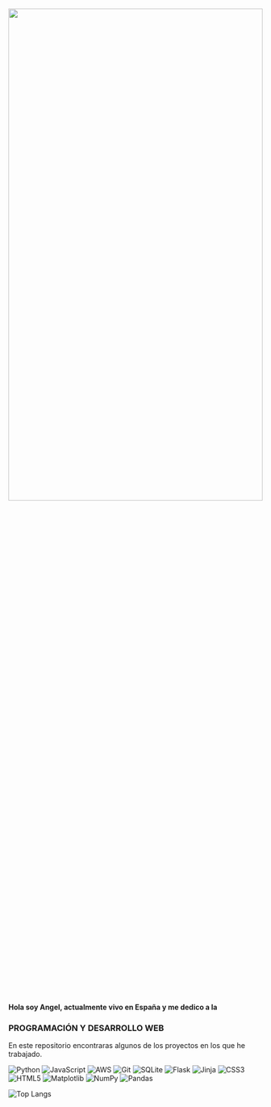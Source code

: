 # <img src="https://media.giphy.com/media/v1.Y2lkPTc5MGI3NjExcWpjMmcxdndpOHFycHZlbGV5MDcyNjd5M2RiaWM4aXJ6bGJhMGthMSZlcD12MV9pbnRlcm5hbF9naWZfYnlfaWQmY3Q9Zw/tnHOwE5VlOGz9k8hW1/source.gif" width="100%" height= "50%"/>

#### Hola soy Angel, actualmente vivo en España y me dedico a la
### PROGRAMACIÓN Y DESARROLLO WEB
En este repositorio encontraras algunos de los proyectos en los que he trabajado.

![Python](https://img.shields.io/badge/python-3670A0?style=for-the-badge&logo=python&logoColor=ffdd54)
![JavaScript](https://img.shields.io/badge/javascript-%23323330.svg?style=for-the-badge&logo=javascript&logoColor=%23F7DF1E)
![AWS](https://img.shields.io/badge/AWS-%23FF9900.svg?style=for-the-badge&logo=amazon-aws&logoColor=white)
![Git](https://img.shields.io/badge/git-%23F05033.svg?style=for-the-badge&logo=git&logoColor=white)
![SQLite](https://img.shields.io/badge/sqlite-%2307405e.svg?style=for-the-badge&logo=sqlite&logoColor=white)
![Flask](https://img.shields.io/badge/flask-%23000.svg?style=for-the-badge&logo=flask&logoColor=white)
![Jinja](https://img.shields.io/badge/jinja-white.svg?style=for-the-badge&logo=jinja&logoColor=black)
![CSS3](https://img.shields.io/badge/css3-%231572B6.svg?style=for-the-badge&logo=css3&logoColor=white)
![HTML5](https://img.shields.io/badge/html5-%23E34F26.svg?style=for-the-badge&logo=html5&logoColor=white)
![Matplotlib](https://img.shields.io/badge/Matplotlib-%23ffffff.svg?style=for-the-badge&logo=Matplotlib&logoColor=black)
![NumPy](https://img.shields.io/badge/numpy-%23013243.svg?style=for-the-badge&logo=numpy&logoColor=white)
![Pandas](https://img.shields.io/badge/pandas-%23150458.svg?style=for-the-badge&logo=pandas&logoColor=white)

![Top Langs](https://github-readme-stats.vercel.app/api/top-langs/?username=ANGMAN18&layout=compact&show_icons=true&theme=dark)
<!--![ANGMAN18's GitHub stats](https://github-readme-stats.vercel.app/api?username=ANGMAN18&show_icons=true&theme=dark)>-->